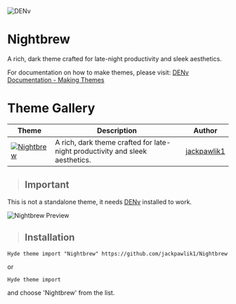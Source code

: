 <img src="https://raw.githubusercontent.com/prasanthrangan/hyprdots/main/Source/assets/denv_banner.png" alt="DENv">

# Nightbrew
A rich, dark theme crafted for late-night productivity and sleek aesthetics.

For documentation on how to make themes, please visit:
[DENv Documentation - Making Themes](https://denvproject.pages.dev/en/theming/making-themes/)

# Theme Gallery
<!-- TABLE_START -->
| Theme | Description | Author |
| --- | --- | --- |
| [![Nightbrew](https://placehold.co/180x50/1A1B26/A9B1D6?text=Nightbrew&font=Oswald)](https://github.com/jackpawlik1/Nightbrew) | A rich, dark theme crafted for late-night productivity and sleek aesthetics. | [jackpawlik1](https://github.com/jackpawlik1) |

<!-- TABLE_END -->

> ## Important
This is not a standalone theme, it needs [DENv](https://github.com/prasanthrangan/hyprdots) installed to work.

<img src="https://cdn.discordapp.com/attachments/1357155497555267754/1357439914832298225/image.png?ex=67f035ef&is=67eee46f&hm=4d3e23ea2796fee0a037bdc96046f4ed97bb2fa71783ed5923fc7692f72d9cd3&&" alt="Nightbrew Preview">

> ## Installation

```Hyde theme import "Nightbrew" https://github.com/jackpawlik1/Nightbrew```

or

```Hyde theme import```

and choose 'Nightbrew' from the list.
